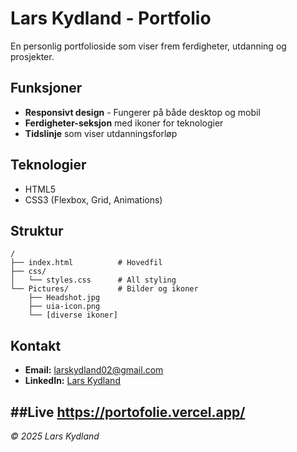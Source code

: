 
# Lars Kydland - Portfolio

En personlig portfolioside som viser frem ferdigheter, utdanning og prosjekter.

## Funksjoner

- **Responsivt design** - Fungerer på både desktop og mobil
- **Ferdigheter-seksjon** med ikoner for teknologier
- **Tidslinje** som viser utdanningsforløp

## Teknologier

- HTML5
- CSS3 (Flexbox, Grid, Animations)

## Struktur

```
/
├── index.html          # Hovedfil
├── css/
│   └── styles.css      # All styling
└── Pictures/           # Bilder og ikoner
    ├── Headshot.jpg
    ├── uia-icon.png
    └── [diverse ikoner]
```

## Kontakt

- **Email:** larskydland02@gmail.com
- **LinkedIn:** [Lars Kydland](https://www.linkedin.com/in/lars-kydland-aa930135a/)


##Live
https://portofolie.vercel.app/
---
*© 2025 Lars Kydland*
